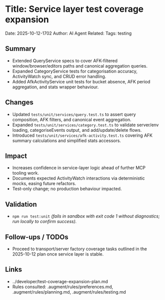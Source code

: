 # Title: Service layer test coverage expansion

Date: 2025-10-12-1702
Author: AI Agent
Related:
Tags: testing

## Summary
- Extended QueryService specs to cover AFK-filtered window/browser/editors paths and canonical aggregation queries.
- Expanded CategoryService tests for categorisation accuracy, ActivityWatch sync, and CRUD error handling.
- Added AfkActivityService unit tests for bucket absence, AFK period aggregation, and stats wrapper behaviour.

## Changes


- Updated `tests/unit/services/query.test.ts` to assert query composition, AFK filters, and canonical event aggregation.
- Expanded `tests/unit/services/category.test.ts` to validate server/env loading, categoriseEvents output, and add/update/delete flows.
- Introduced `tests/unit/services/afk-activity.test.ts` covering AFK summary calculations and simplified stats accessors.

## Impact
- Increases confidence in service-layer logic ahead of further MCP tooling work.
- Documents expected ActivityWatch interactions via deterministic mocks, easing future refactors.
- Test-only change; no production behaviour impacted.

## Validation
- `npm run test:unit` *(fails in sandbox with exit code 1 without diagnostics; run locally to confirm success).*

## Follow-ups / TODOs
- Proceed to transport/server factory coverage tasks outlined in the 2025-10-12 plan once service layer is stable.

## Links
- ../developer/test-coverage-expansion-plan.md
- Rules consulted: .augment/rules/preferences.md, .augment/rules/planning.md, .augment/rules/testing.md
